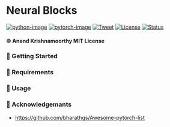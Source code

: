 # Neural Blocks
[![python-image]][python-url]
[![pytorch-image]][pytorch-url]
[![Tweet](https://img.shields.io/twitter/url/https/shields.io.svg?style=social)](https://twitter.com/intent/tweet?text=Neural%20Blocks-Easy%20to%20use%20neural%20net%20blocks%20for%20fast%20prototyping.&url=https://github.com/AntixK/NeuralBlocks)
[![License](https://img.shields.io/badge/license-MIT-blue.svg)](/LICENSE)
[![Status](https://img.shields.io/badge/status-active-success.svg)]()

#### &copy; Anand Krishnamoorthy MIT License 

### :checkered_flag:  Getting Started

### :hammer: Requirements

### :rocket: Usage

### :pray: Acknowledgemants
 - https://github.com/bharathgs/Awesome-pytorch-list

[python-image]: https://img.shields.io/badge/Python-2.x|3.x-ff69b4.svg
[python-url]: https://www.python.org/
[pytorch-image]: https://img.shields.io/badge/PyTorch-1.1-2BAF2B.svg
[pytorch-url]: https://pytorch.org/
